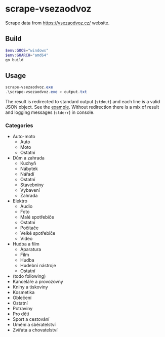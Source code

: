 # scrape-vsezaodvoz

Scrape data from https://vsezaodvoz.cz/ website.

## Build

```powershell
$env:GOOS="windows"
$env:GOARCH="amd64"
go build
```

## Usage

```powershell
scrape-vsezaodvoz.exe
.\scrape-vsezaodvoz.exe > output.txt
```

The result is redirected to standard output (`stdout`) and each line is a valid JSON object. See the [example](./output.txt). Without redirection there is a mix of result and logging messages (`stderr`) in console.

### Categories

- Auto-moto
  - Auto
  - Moto
  - Ostatní
- Dům a zahrada
  - Kuchyň
  - Nábytek
  - Nářadí
  - Ostatní
  - Stavebniny
  - Vybavení
  - Zahrada
- Elektro
  - Audio
  - Foto
  - Malé spotřebiče
  - Ostatní
  - Počítače
  - Velké spotřebiče
  - Video
- Hudba a film
  - Aparatura
  - Film
  - Hudba
  - Hudební nástroje
  - Ostatní
- (todo following)
- Kanceláře a provozovny
- Knihy a tiskoviny
- Kosmetika
- Oblečení
- Ostatní
- Potraviny
- Pro děti
- Sport a cestování
- Umění a sběratelství
- Zvířata a chovatelství
